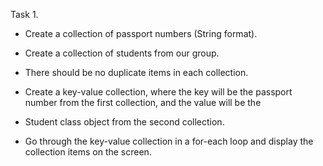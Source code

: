 Task 1.
 
 * Create a collection of passport numbers (String format).
 
 * Create a collection of students from our group.
 
 * There should be no duplicate items in each collection.
 
 * Create a key-value collection, where the key will be the
   passport number from the first collection, and the value will be the
 
 * Student class object from the second collection.
 
 * Go through the key-value collection in a for-each loop and
   display the collection items on the screen.
